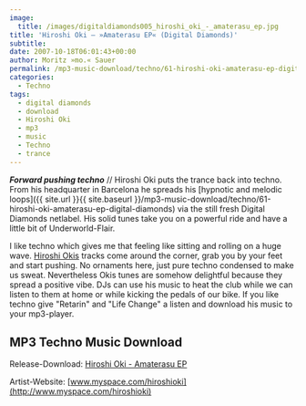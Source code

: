 ```yaml
---
image:
  title: /images/digitaldiamonds005_hiroshi_oki_-_amaterasu_ep.jpg
title: 'Hiroshi Oki – »Amaterasu EP« (Digital Diamonds)'
subtitle: 
date: 2007-10-18T06:01:43+00:00
author: Moritz »mo.« Sauer
permalink: /mp3-music-download/techno/61-hiroshi-oki-amaterasu-ep-digital-diamonds
categories:
  - Techno
tags:
  - digital diamonds
  - download
  - Hiroshi Oki
  - mp3
  - music
  - Techno
  - trance
---
```

***Forward pushing techno*** // Hiroshi Oki puts the trance back into techno. From his headquarter in Barcelona he spreads his [hypnotic and melodic loops]({{ site.url }}{{ site.baseurl }}/mp3-music-download/techno/61-hiroshi-oki-amaterasu-ep-digital-diamonds) via the still fresh Digital Diamonds netlabel. His solid tunes take you on a powerful ride and have a little bit of Underworld-Flair.<!--more-->

I like techno which gives me that feeling like sitting and rolling on a huge wave. [Hiroshi Okis](http://www.myspace.com/hiroshioki) tracks come around the corner, grab you by your feet and start pushing. No ornaments here, just pure techno condensed to make us sweat. Nevertheless Okis tunes are somehow delightful because they spread a positive vibe. DJs can use his music to heat the club while we can listen to them at home or while kicking the pedals of our bike. If you like techno give "Retarin" and "Life Change" a listen and download his music to your mp3-player.

## MP3 Techno Music Download

Release-Download: [Hiroshi Oki - Amaterasu EP](http://digital-diamonds.com/releases/dd005.html)
  
Artist-Website: [www.myspace.com/hiroshioki](http://www.myspace.com/hiroshioki)